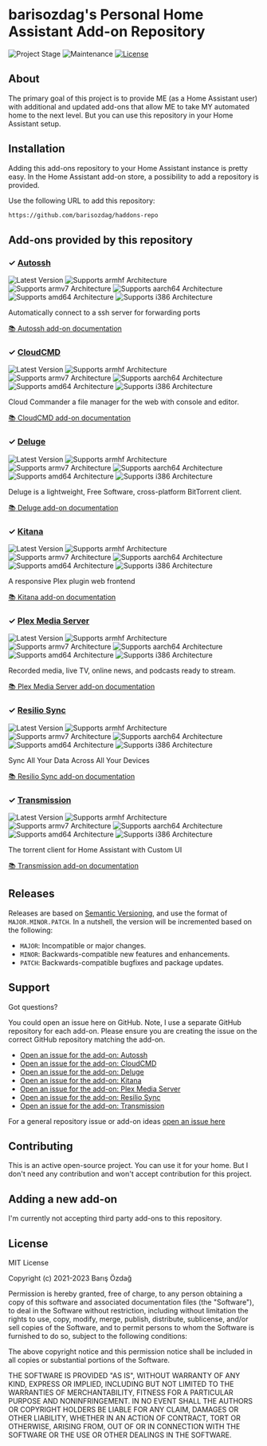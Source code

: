 # barisozdag's Personal Home Assistant Add-on Repository

![Project Stage][project-stage-shield]
![Maintenance][maintenance-shield]
[![License][license-shield]](LICENSE.md)

## About

The primary goal of this project is to provide ME (as a Home Assistant user)
with additional and updated add-ons that allow ME to take MY automated
home to the next level. But you can use this repository in your Home Assistant
setup.

## Installation

Adding this add-ons repository to your Home Assistant instance is pretty easy.
In the Home Assistant add-on store, a possibility to add a repository is provided.

Use the following URL to add this repository:

```txt
https://github.com/barisozdag/haddons-repo
```

## Add-ons provided by this repository

### &#10003; [Autossh][addon-autossh]

![Latest Version][autossh-version-shield]
![Supports armhf Architecture][autossh-armhf-shield]
![Supports armv7 Architecture][autossh-armv7-shield]
![Supports aarch64 Architecture][autossh-aarch64-shield]
![Supports amd64 Architecture][autossh-amd64-shield]
![Supports i386 Architecture][autossh-i386-shield]

Automatically connect to a ssh server for forwarding ports

[:books: Autossh add-on documentation][addon-doc-autossh]

### &#10003; [CloudCMD][addon-cloudcmd]

![Latest Version][cloudcmd-version-shield]
![Supports armhf Architecture][cloudcmd-armhf-shield]
![Supports armv7 Architecture][cloudcmd-armv7-shield]
![Supports aarch64 Architecture][cloudcmd-aarch64-shield]
![Supports amd64 Architecture][cloudcmd-amd64-shield]
![Supports i386 Architecture][cloudcmd-i386-shield]

Cloud Commander a file manager for the web with console and editor.

[:books: CloudCMD add-on documentation][addon-doc-cloudcmd]

### &#10003; [Deluge][addon-deluge]

![Latest Version][deluge-version-shield]
![Supports armhf Architecture][deluge-armhf-shield]
![Supports armv7 Architecture][deluge-armv7-shield]
![Supports aarch64 Architecture][deluge-aarch64-shield]
![Supports amd64 Architecture][deluge-amd64-shield]
![Supports i386 Architecture][deluge-i386-shield]

Deluge is a lightweight, Free Software, cross-platform BitTorrent client.

[:books: Deluge add-on documentation][addon-doc-deluge]

### &#10003; [Kitana][addon-kitana]

![Latest Version][kitana-version-shield]
![Supports armhf Architecture][kitana-armhf-shield]
![Supports armv7 Architecture][kitana-armv7-shield]
![Supports aarch64 Architecture][kitana-aarch64-shield]
![Supports amd64 Architecture][kitana-amd64-shield]
![Supports i386 Architecture][kitana-i386-shield]

A responsive Plex plugin web frontend

[:books: Kitana add-on documentation][addon-doc-kitana]

### &#10003; [Plex Media Server][addon-plex-apsw]

![Latest Version][plex-apsw-version-shield]
![Supports armhf Architecture][plex-apsw-armhf-shield]
![Supports armv7 Architecture][plex-apsw-armv7-shield]
![Supports aarch64 Architecture][plex-apsw-aarch64-shield]
![Supports amd64 Architecture][plex-apsw-amd64-shield]
![Supports i386 Architecture][plex-apsw-i386-shield]

Recorded media, live TV, online news, and podcasts ready to stream.

[:books: Plex Media Server add-on documentation][addon-doc-plex-apsw]

### &#10003; [Resilio Sync][addon-resiliosync]

![Latest Version][resiliosync-version-shield]
![Supports armhf Architecture][resiliosync-armhf-shield]
![Supports armv7 Architecture][resiliosync-armv7-shield]
![Supports aarch64 Architecture][resiliosync-aarch64-shield]
![Supports amd64 Architecture][resiliosync-amd64-shield]
![Supports i386 Architecture][resiliosync-i386-shield]

Sync All Your Data Across All Your Devices

[:books: Resilio Sync add-on documentation][addon-doc-resiliosync]

### &#10003; [Transmission][addon-transmission]

![Latest Version][transmission-version-shield]
![Supports armhf Architecture][transmission-armhf-shield]
![Supports armv7 Architecture][transmission-armv7-shield]
![Supports aarch64 Architecture][transmission-aarch64-shield]
![Supports amd64 Architecture][transmission-amd64-shield]
![Supports i386 Architecture][transmission-i386-shield]

The torrent client for Home Assistant with Custom UI

[:books: Transmission add-on documentation][addon-doc-transmission]

## Releases

Releases are based on [Semantic Versioning][semver], and use the format
of ``MAJOR.MINOR.PATCH``. In a nutshell, the version will be incremented
based on the following:

- ``MAJOR``: Incompatible or major changes.
- ``MINOR``: Backwards-compatible new features and enhancements.
- ``PATCH``: Backwards-compatible bugfixes and package updates.

## Support

Got questions?

You could open an issue here on GitHub. Note, I use a separate
GitHub repository for each add-on. Please ensure you are creating the issue
on the correct GitHub repository matching the add-on.

- [Open an issue for the add-on: Autossh][autossh-issue]
- [Open an issue for the add-on: CloudCMD][cloudcmd-issue]
- [Open an issue for the add-on: Deluge][deluge-issue]
- [Open an issue for the add-on: Kitana][kitana-issue]
- [Open an issue for the add-on: Plex Media Server][plex-apsw-issue]
- [Open an issue for the add-on: Resilio Sync][resiliosync-issue]
- [Open an issue for the add-on: Transmission][transmission-issue]

For a general repository issue or add-on ideas [open an issue here][issue]

## Contributing

This is an active open-source project. You can use it for your home. But I
don't need any contribution and won't accept contribution for this project.

## Adding a new add-on

I'm currently not accepting third party add-ons to this repository.

## License

MIT License

Copyright (c) 2021-2023 Barış Özdağ

Permission is hereby granted, free of charge, to any person obtaining a copy
of this software and associated documentation files (the "Software"), to deal
in the Software without restriction, including without limitation the rights
to use, copy, modify, merge, publish, distribute, sublicense, and/or sell
copies of the Software, and to permit persons to whom the Software is
furnished to do so, subject to the following conditions:

The above copyright notice and this permission notice shall be included in all
copies or substantial portions of the Software.

THE SOFTWARE IS PROVIDED "AS IS", WITHOUT WARRANTY OF ANY KIND, EXPRESS OR
IMPLIED, INCLUDING BUT NOT LIMITED TO THE WARRANTIES OF MERCHANTABILITY,
FITNESS FOR A PARTICULAR PURPOSE AND NONINFRINGEMENT. IN NO EVENT SHALL THE
AUTHORS OR COPYRIGHT HOLDERS BE LIABLE FOR ANY CLAIM, DAMAGES OR OTHER
LIABILITY, WHETHER IN AN ACTION OF CONTRACT, TORT OR OTHERWISE, ARISING FROM,
OUT OF OR IN CONNECTION WITH THE SOFTWARE OR THE USE OR OTHER DEALINGS IN THE
SOFTWARE.

[addon-autossh]: https://github.com/barisozdag/addon-autossh/tree/v0.4.0
[addon-doc-autossh]: https://github.com/barisozdag/addon-autossh/blob/v0.4.0/README.md
[autossh-issue]: https://github.com/barisozdag/addon-autossh/issues
[autossh-version-shield]: https://img.shields.io/badge/version-v0.4.0-blue.svg
[autossh-aarch64-shield]: https://img.shields.io/badge/aarch64-yes-green.svg
[autossh-amd64-shield]: https://img.shields.io/badge/amd64-yes-green.svg
[autossh-armhf-shield]: https://img.shields.io/badge/armhf-yes-green.svg
[autossh-armv7-shield]: https://img.shields.io/badge/armv7-yes-green.svg
[autossh-i386-shield]: https://img.shields.io/badge/i386-yes-green.svg
[addon-cloudcmd]: https://github.com/barisozdag/addon-cloudcmd/tree/v1.1.6
[addon-doc-cloudcmd]: https://github.com/barisozdag/addon-cloudcmd/blob/v1.1.6/README.md
[cloudcmd-issue]: https://github.com/barisozdag/addon-cloudcmd/issues
[cloudcmd-version-shield]: https://img.shields.io/badge/version-v1.1.6-blue.svg
[cloudcmd-aarch64-shield]: https://img.shields.io/badge/aarch64-yes-green.svg
[cloudcmd-amd64-shield]: https://img.shields.io/badge/amd64-yes-green.svg
[cloudcmd-armhf-shield]: https://img.shields.io/badge/armhf-no-red.svg
[cloudcmd-armv7-shield]: https://img.shields.io/badge/armv7-no-red.svg
[cloudcmd-i386-shield]: https://img.shields.io/badge/i386-no-red.svg
[addon-deluge]: https://github.com/barisozdag/addon-deluge/tree/v0.3.0
[addon-doc-deluge]: https://github.com/barisozdag/addon-deluge/blob/v0.3.0/README.md
[deluge-issue]: https://github.com/barisozdag/addon-deluge/issues
[deluge-version-shield]: https://img.shields.io/badge/version-v0.3.0-blue.svg
[deluge-aarch64-shield]: https://img.shields.io/badge/aarch64-yes-green.svg
[deluge-amd64-shield]: https://img.shields.io/badge/amd64-yes-green.svg
[deluge-armhf-shield]: https://img.shields.io/badge/armhf-no-red.svg
[deluge-armv7-shield]: https://img.shields.io/badge/armv7-yes-green.svg
[deluge-i386-shield]: https://img.shields.io/badge/i386-yes-green.svg
[addon-kitana]: https://github.com/barisozdag/addon-kitana/tree/v0.1.4
[addon-doc-kitana]: https://github.com/barisozdag/addon-kitana/blob/v0.1.4/README.md
[kitana-issue]: https://github.com/barisozdag/addon-kitana/issues
[kitana-version-shield]: https://img.shields.io/badge/version-v0.1.4-blue.svg
[kitana-aarch64-shield]: https://img.shields.io/badge/aarch64-yes-green.svg
[kitana-amd64-shield]: https://img.shields.io/badge/amd64-yes-green.svg
[kitana-armhf-shield]: https://img.shields.io/badge/armhf-no-red.svg
[kitana-armv7-shield]: https://img.shields.io/badge/armv7-yes-green.svg
[kitana-i386-shield]: https://img.shields.io/badge/i386-no-red.svg
[addon-plex-apsw]: https://github.com/barisozdag/addon-plex/tree/v1.2.15
[addon-doc-plex-apsw]: https://github.com/barisozdag/addon-plex/blob/v1.2.15/README.md
[plex-apsw-issue]: https://github.com/barisozdag/addon-plex/issues
[plex-apsw-version-shield]: https://img.shields.io/badge/version-v1.2.15-blue.svg
[plex-apsw-aarch64-shield]: https://img.shields.io/badge/aarch64-yes-green.svg
[plex-apsw-amd64-shield]: https://img.shields.io/badge/amd64-yes-green.svg
[plex-apsw-armhf-shield]: https://img.shields.io/badge/armhf-no-red.svg
[plex-apsw-armv7-shield]: https://img.shields.io/badge/armv7-yes-green.svg
[plex-apsw-i386-shield]: https://img.shields.io/badge/i386-no-red.svg
[addon-resiliosync]: https://github.com/barisozdag/addon-resiliosync/tree/v1.0.4
[addon-doc-resiliosync]: https://github.com/barisozdag/addon-resiliosync/blob/v1.0.4/README.md
[resiliosync-issue]: https://github.com/barisozdag/addon-resiliosync/issues
[resiliosync-version-shield]: https://img.shields.io/badge/version-v1.0.4-blue.svg
[resiliosync-aarch64-shield]: https://img.shields.io/badge/aarch64-yes-green.svg
[resiliosync-amd64-shield]: https://img.shields.io/badge/amd64-yes-green.svg
[resiliosync-armhf-shield]: https://img.shields.io/badge/armhf-no-red.svg
[resiliosync-armv7-shield]: https://img.shields.io/badge/armv7-yes-green.svg
[resiliosync-i386-shield]: https://img.shields.io/badge/i386-no-red.svg
[addon-transmission]: https://github.com/barisozdag/addon-transmission/tree/v0.2.4
[addon-doc-transmission]: https://github.com/barisozdag/addon-transmission/blob/v0.2.4/README.md
[transmission-issue]: https://github.com/barisozdag/addon-transmission/issues
[transmission-version-shield]: https://img.shields.io/badge/version-v0.2.4-blue.svg
[transmission-aarch64-shield]: https://img.shields.io/badge/aarch64-yes-green.svg
[transmission-amd64-shield]: https://img.shields.io/badge/amd64-yes-green.svg
[transmission-armhf-shield]: https://img.shields.io/badge/armhf-yes-green.svg
[transmission-armv7-shield]: https://img.shields.io/badge/armv7-yes-green.svg
[transmission-i386-shield]: https://img.shields.io/badge/i386-no-red.svg
[issue]: https://github.com/barisozdag/haddons-repo/issues
[license-shield]: https://img.shields.io/github/license/barisozdag/haddons-repo.svg
[maintenance-shield]: https://img.shields.io/maintenance/yes/2023.svg
[project-stage-shield]: https://img.shields.io/badge/project%20stage-production%20ready-brightgreen.svg
[semver]: http://semver.org/spec/v2.0.0.html